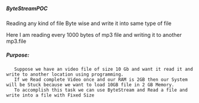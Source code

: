 ##### ByteStreamPOC

Reading any kind of file Byte wise and write it into same type of file


Here I am reading every 1000 bytes of mp3 file and writing it to another mp3.file

##### Purpose:
       Suppose we have an video file of size 10 Gb and want it read it and write to another location using programming.
       If we Read complete Video once and our RAM is 2GB then our System will be Stuck because we want to load 10GB file in 2 GB Memory.
       To accomplish this task we can use ByteStream and Read a file and write into a file with Fixed Size
